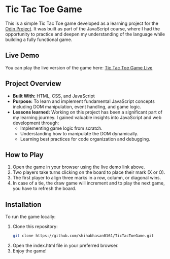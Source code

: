# Tic Tac Toe Game

This is a simple Tic Tac Toe game developed as a learning project for the [Odin Project](https://www.theodinproject.com/). It was built as part of the JavaScript course, where I had the opportunity to practice and deepen my understanding of the language while building a fully functional game.

## Live Demo

You can play the live version of the game here: [Tic Tac Toe Game Live](https://shihabhasan0161.github.io/TicTacToeGame/)

## Project Overview

- **Built With:** HTML, CSS, and JavaScript
- **Purpose:** To learn and implement fundamental JavaScript concepts including DOM manipulation, event handling, and game logic.
- **Lessons learned:**  Working on this project has been a significant part of my learning journey. I gained valuable insights into JavaScript and web development through:
  - Implementing game logic from scratch.
  - Understanding how to manipulate the DOM dynamically.
  - Learning best practices for code organization and debugging.

## How to Play

1. Open the game in your browser using the live demo link above.
2. Two players take turns clicking on the board to place their mark (X or O).
3. The first player to align three marks in a row, column, or diagonal wins.
4. In case of a tie, the draw game will increment and to play the next game, you have to refresh the board.

## Installation

To run the game locally:

1. Clone this repository:
   ```bash
   git clone https://github.com/shihabhasan0161/TicTacToeGame.git
2. Open the index.html file in your preferred browser.
3. Enjoy the game!
